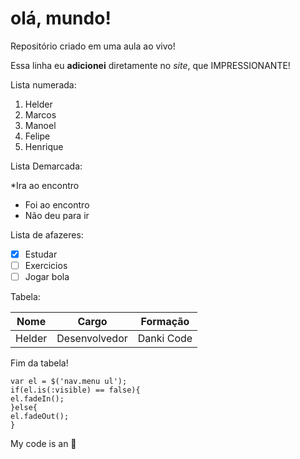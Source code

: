 # olá, mundo!
 Repositório criado em uma aula ao vivo!

Essa linha eu **adicionei** diretamente no *site*, que IMPRESSIONANTE!

Lista numerada:

1. Helder
2. Marcos
3. Manoel
4. Felipe
5. Henrique

Lista Demarcada:

*Ira ao encontro
* Foi ao encontro
* Não deu para ir

Lista de afazeres:

- [x] Estudar
- [ ] Exercicios
- [ ] Jogar bola

Tabela:

Nome|Cargo|Formação
---|---|---
 Helder | Desenvolvedor | Danki Code
Fim da tabela!

```
var el = $('nav.menu ul');
if(el.is(:visible) == false){
el.fadeIn();
}else{
el.fadeOut();
}
```
My code is an 🍎


 
